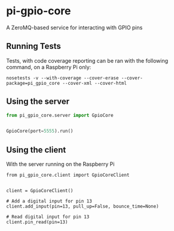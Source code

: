 # pi-gpio-core
A ZeroMQ-based service for interacting with GPIO pins


## Running Tests

Tests, with code coverage reporting can be ran with the following command, on a Raspberry Pi only:
```
nosetests -v --with-coverage --cover-erase --cover-package=pi_gpio_core --cover-xml --cover-html
```


## Using the server
```python
from pi_gpio_core.server import GpioCore


GpioCore(port=5555).run()
```


## Using the client

With the server running on the Raspberry Pi

```
from pi_gpio_core.client import GpioCoreClient


client = GpioCoreClient()

# Add a digital input for pin 13
client.add_input(pin=13, pull_up=False, bounce_time=None)

# Read digital input for pin 13
client.pin_read(pin=13)
```

